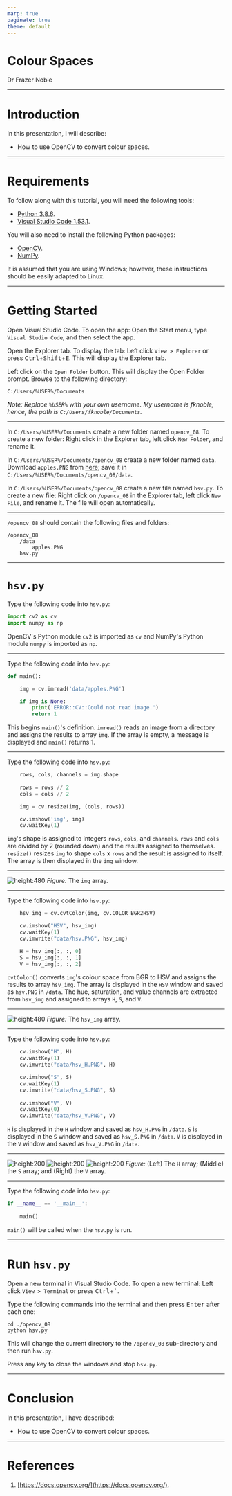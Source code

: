 ```yaml
---
marp: true
paginate: true
theme: default
---
```


# **Colour Spaces**

Dr Frazer Noble

---

# **Introduction**

In this presentation, I will describe:
- How to use OpenCV to convert colour spaces.

---

# **Requirements**

To follow along with this tutorial, you will need the following tools:
- [Python 3.8.6](https://www.python.org/).
- [Visual Studio Code 1.53.1](https://code.visualstudio.com/).

You will also need to install the following Python packages:
- [OpenCV](https://pypi.org/project/opencv-python/).
- [NumPy](https://pypi.org/project/numpy/).

It is assumed that you are using Windows; however, these instructions should be easily adapted to Linux.

---

# **Getting Started**

Open Visual Studio Code. To open the app: Open the Start menu, type `Visual Studio Code`, and then select the app.

Open the Explorer tab. To display the tab: Left click `View > Explorer` or press <kbd>Ctrl</kbd>+<kbd>Shift</kbd>+<kbd>E</kbd>. This will display the Explorer tab.

Left click on the `Open Folder` button. This will display the Open Folder prompt. Browse to the following directory:

```
C:/Users/%USER%/Documents
```

*Note: Replace `%USER%` with your own username. My username is fknoble; hence, the path is `C:/Users/fknoble/Documents`.*

---

In `C:/Users/%USER%/Documents` create a new folder named `opencv_08`. To create a new folder: Right click in the Explorer tab, left click `New Folder`, and rename it.

In `C:/Users/%USER%/Documents/opencv_08` create a new folder named `data`. Download `apples.PNG` from [here](images/04/01.PNG); save it in `C:/Users/%USER%/Documents/opencv_08/data`.

In `C:/Users/%USER%/Documents/opencv_08` create a new file named `hsv.py`. To create a new file: Right click on `/opencv_08` in the Explorer tab, left click `New File`, and rename it. The file will open automatically.

---

`/opencv_08` should contain the following files and folders:

```
/opencv_08
    /data
        apples.PNG
    hsv.py
```

---

# **`hsv.py`**

Type the following code into `hsv.py`:

```python
import cv2 as cv
import numpy as np
```

OpenCV's Python module `cv2` is imported as `cv` and NumPy's Python module `numpy` is imported as `np`.

---

Type the following code into `hsv.py`:

```python
def main():

    img = cv.imread('data/apples.PNG')

    if img is None:
        print('ERROR::CV::Could not read image.')
        return 1
```

This begins `main()`'s definition. `imread()` reads an image from a directory and assigns the results to array `img`. If the array is empty, a message is displayed and `main()` returns 1.

---

Type the following code into `hsv.py`:

```python
    rows, cols, channels = img.shape
    
    rows = rows // 2
    cols = cols // 2

    img = cv.resize(img, (cols, rows))

    cv.imshow('img', img)
    cv.waitKey(1)
```

`img`'s shape is assigned to integers `rows`, `cols`, and `channels`. `rows` and `cols` are divided by 2 (rounded down) and the results assigned to themselves. `resize()` resizes `img` to shape `cols` x `rows` and the result is assigned to itself. The array is then displayed in the `img` window.

---

![height:480](images/01/01.PNG)
*Figure:* The `img` array.

---

Type the following code into `hsv.py`:

```python
    hsv_img = cv.cvtColor(img, cv.COLOR_BGR2HSV)

    cv.imshow("HSV", hsv_img)
    cv.waitKey(1)
    cv.imwrite("data/hsv.PNG", hsv_img)

    H = hsv_img[:, :, 0]
    S = hsv_img[:, :, 1]
    V = hsv_img[:, :, 2]
```

`cvtColor()` converts `img`'s colour space from BGR to HSV and assigns the results to array `hsv_img`. The array is displayed in the `HSV` window and saved as `hsv.PNG` in `/data`. The hue, saturation, and value channels are extracted from `hsv_img` and assigned to arrays `H`, `S`, and `V`.

---

![height:480](images/04/02.PNG)
*Figure:* The `hsv_img` array.

---

Type the following code into `hsv.py`:

```python
    cv.imshow("H", H)
    cv.waitKey(1)
    cv.imwrite("data/hsv_H.PNG", H)

    cv.imshow("S", S)
    cv.waitKey(1)
    cv.imwrite("data/hsv_S.PNG", S)
    
    cv.imshow("V", V)
    cv.waitKey(0)
    cv.imwrite("data/hsv_V.PNG", V)
```

`H` is displayed in the `H` window and saved as `hsv_H.PNG` in `/data`. `S` is displayed in the `S` window and saved as `hsv_S.PNG` in `/data`. `V` is displayed in the `V` window and saved as `hsv_V.PNG` in `/data`.

---

![height:200](images/04/03.PNG)  ![height:200](images/04/04.PNG)  ![height:200](images/04/05.PNG)
*Figure:* (Left) The `H` array; (Middle) the `S` array; and (Right) the `V` array.

---

Type the following code into `hsv.py`:

```python
if __name__ == '__main__':
    
    main()
```

`main()` will be called when the `hsv.py` is run.

---

# **Run `hsv.py`**

Open a new terminal in Visual Studio Code. To open a new terminal: Left click `View > Terminal` or press <kbd>Ctrl</kbd>+<kbd>`</kbd>.

Type the following commands into the terminal and then press <kbd>Enter</kbd> after each one:

```
cd ./opencv_08
python hsv.py
```

This will change the current directory to the `/opencv_08` sub-directory and then run `hsv.py`.

Press any key to close the windows and stop `hsv.py`.

---

# **Conclusion**

In this presentation, I have described:
- How to use OpenCV to convert colour spaces.

---

# **References**

1. [https://docs.opencv.org/](https://docs.opencv.org/).
